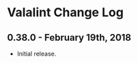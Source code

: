 Valalint Change Log
===================

0.38.0 - February 19th, 2018
----------------------------

- Initial release.
